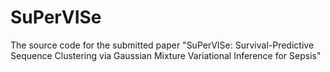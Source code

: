 # SuPerVISe
The source code for the submitted paper "SuPerVISe: Survival-Predictive Sequence Clustering via Gaussian Mixture Variational Inference for Sepsis"
